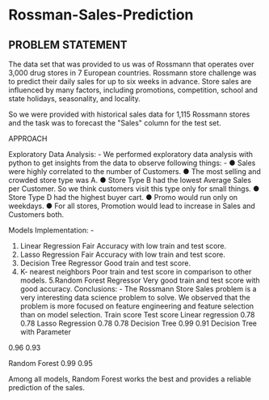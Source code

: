 # Rossman-Sales-Prediction

## PROBLEM STATEMENT

The data set that was provided to us was of Rossmann that operates over
3,000 drug stores in 7 European countries. Rossmann store challenge was to
predict their daily sales for up to six weeks in advance. Store sales are
influenced by many factors, including promotions, competition, school and
state holidays, seasonality, and locality.

So we were provided with historical sales data for 1,115 Rossmann stores and
the task was to forecast the "Sales" column for the test set.

APPROACH

Exploratory Data Analysis: -
We performed exploratory data analysis with python to get insights from the data to
observe following things: -
● Sales were highly correlated to the number of Customers.
● The most selling and crowded store type was A.
● Store Type B had the lowest Average Sales per Customer. So we think
customers visit this type only for small things.
● Store Type D had the highest buyer cart.
● Promo would run only on weekdays.
● For all stores, Promotion would lead to increase in Sales and Customers
both.

Models Implementation: -
1. Linear Regression
Fair Accuracy with low train and test score.
2. Lasso Regression
Fair Accuracy with low train and test score.
3. Decision Tree Regressor
Good train and test score.
4. K- nearest neighbors
Poor train and test score in comparison to other models.
5.Random Forest Regressor
Very good train and test score with good accuracy.
Conclusions: -
The Rossmann Store Sales problem is a very interesting data science problem
to solve. We observed that the problem is more focused on feature
engineering and feature selection than on model selection.
Train score Test score
Linear regression 0.78 0.78
Lasso Regression 0.78 0.78
Decision Tree 0.99 0.91
Decision Tree with
Parameter

0.96 0.93

Random Forest 0.99 0.95

Among all models, Random Forest works the best and provides a reliable
prediction of the sales.
